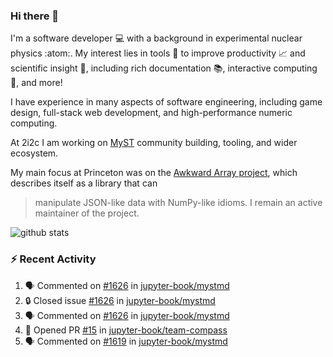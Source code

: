 ### Hi there 👋 

I'm a software developer 💻 with a background in experimental nuclear physics :atom:. My interest lies in tools :wrench: to improve productivity :chart_with_upwards_trend: and scientific insight :telescope:, including rich documentation 📚, interactive computing 🧮, and more! 

I have experience in many aspects of software engineering, including game design, full-stack web development, and high-performance numeric computing. 

At 2i2c I am working on [MyST](https://github.com/jupyter-book/mystmd) community building, tooling, and wider ecosystem. 

My main focus at Princeton was on the [Awkward Array project](awkward-array.org/), which describes itself as a library that can 
> manipulate JSON-like data with NumPy-like idioms. I remain an active maintainer of the project. 

![github stats](https://github-readme-stats.vercel.app/api?username=agoose77&show_icons=true&hide_rank=true&hide_title=true&bg_color=30,e76445,904e95&text_color=efe3ec&icon_color=efe3ec)
<!--
**agoose77/agoose77** is a ✨ _special_ ✨ repository because its `README.md` (this file) appears on your GitHub profile.

Here are some ideas to get you started:

- 🔭 I’m currently working on ...
- 🌱 I’m currently learning ...
- 👯 I’m looking to collaborate on ...
- 🤔 I’m looking for help with ...
- 💬 Ask me about ...
- 📫 How to reach me: ...
- 😄 Pronouns: ...
- ⚡ Fun fact: ...
-->

### :zap: Recent Activity

<!--START_SECTION:activity-->
1. 🗣 Commented on [#1626](https://github.com/jupyter-book/mystmd/issues/1626#issuecomment-2461827214) in [jupyter-book/mystmd](https://github.com/jupyter-book/mystmd)
2. 🔒 Closed issue [#1626](https://github.com/jupyter-book/mystmd/issues/1626) in [jupyter-book/mystmd](https://github.com/jupyter-book/mystmd)
3. 🗣 Commented on [#1626](https://github.com/jupyter-book/mystmd/issues/1626#issuecomment-2461826882) in [jupyter-book/mystmd](https://github.com/jupyter-book/mystmd)
4. 💪 Opened PR [#15](https://github.com/jupyter-book/team-compass/pull/15) in [jupyter-book/team-compass](https://github.com/jupyter-book/team-compass)
5. 🗣 Commented on [#1619](https://github.com/jupyter-book/mystmd/issues/1619#issuecomment-2457897015) in [jupyter-book/mystmd](https://github.com/jupyter-book/mystmd)
<!--END_SECTION:activity-->
